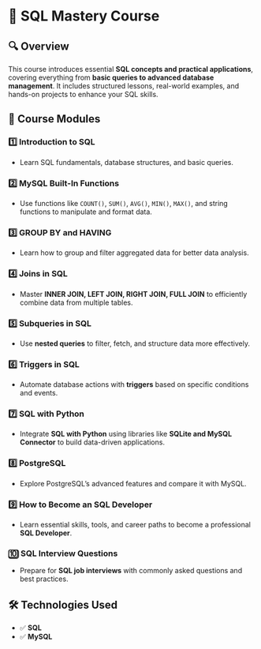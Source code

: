 # 📌 SQL Mastery Course

## 🔍 Overview  
This course introduces essential **SQL concepts and practical applications**, covering everything from **basic queries to advanced database management**. It includes structured lessons, real-world examples, and hands-on projects to enhance your SQL skills.  

## 📂 Course Modules  

### 1️⃣ Introduction to SQL  
- Learn SQL fundamentals, database structures, and basic queries.  

### 2️⃣ MySQL Built-In Functions  
- Use functions like `COUNT()`, `SUM()`, `AVG()`, `MIN()`, `MAX()`, and string functions to manipulate and format data.  

### 3️⃣ GROUP BY and HAVING  
- Learn how to group and filter aggregated data for better data analysis.  

### 4️⃣ Joins in SQL  
- Master **INNER JOIN, LEFT JOIN, RIGHT JOIN, FULL JOIN** to efficiently combine data from multiple tables.  

### 5️⃣ Subqueries in SQL  
- Use **nested queries** to filter, fetch, and structure data more effectively.  

### 6️⃣ Triggers in SQL  
- Automate database actions with **triggers** based on specific conditions and events.  

### 7️⃣ SQL with Python  
- Integrate **SQL with Python** using libraries like **SQLite and MySQL Connector** to build data-driven applications.  

### 8️⃣ PostgreSQL  
- Explore PostgreSQL’s advanced features and compare it with MySQL.  

### 9️⃣ How to Become an SQL Developer  
- Learn essential skills, tools, and career paths to become a professional **SQL Developer**.  

### 🔟 SQL Interview Questions  
- Prepare for **SQL job interviews** with commonly asked questions and best practices.  

## 🛠 Technologies Used  
- ✅ **SQL**  
- ✅ **MySQL**  





